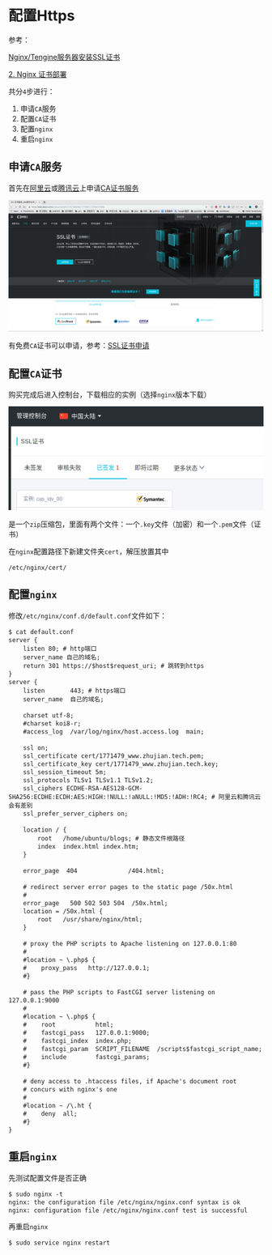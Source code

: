 
# 配置Https

参考：

[Nginx/Tengine服务器安装SSL证书](https://help.aliyun.com/knowledge_detail/95491.html?spm=5176.2020520154.cas.25.220e56a7X6XAdR)

[2. Nginx 证书部署](https://cloud.tencent.com/document/product/400/4143#2.-nginx-.E8.AF.81.E4.B9.A6.E9.83.A8.E7.BD.B2)

共分`4`步进行：

1. 申请`CA`服务
2. 配置`CA`证书
3. 配置`nginx`
4. 重启`nginx`

## 申请`CA`服务

首先在[阿里云](https://www.aliyun.com/?utm_content=se_1000301881)或[腾讯云](https://cloud.tencent.com/?fromSource=gwzcw.2212127.2212127.2212127&utm_medium=cpd&utm_id=gwzcw.2212127.2212127.2212127)上申请[CA证书服务](https://www.aliyun.com/product/cas?spm=5176.10695662.1171680.1.752f3ae1Hnibka)

![](./imgs/aliyun-ca.png)

有免费`CA`证书可以申请，参考：[SSL证书申请](https://hexo-guide.readthedocs.io/zh_CN/latest/advanced/%E5%9F%9F%E5%90%8D%E7%BB%91%E5%AE%9A.html#ssl)

## 配置`CA`证书

购买完成后进入控制台，下载相应的实例（选择`nginx`版本下载）

![](./imgs/purchased-ca.png)

是一个`zip`压缩包，里面有两个文件：一个`.key`文件（加密）和一个`.pem`文件（证书）

在`nginx`配置路径下新建文件夹`cert`，解压放置其中

    /etc/nginx/cert/

## 配置`nginx`

修改`/etc/nginx/conf.d/default.conf`文件如下：

    $ cat default.conf 
    server {
        listen 80; # http端口
        server_name 自己的域名;
        return 301 https://$host$request_uri; # 跳转到https
    }
    server {
        listen       443; # https端口
        server_name  自己的域名;

        charset utf-8;
        #charset koi8-r;
        #access_log  /var/log/nginx/host.access.log  main;

        ssl on;
        ssl_certificate cert/1771479_www.zhujian.tech.pem;
        ssl_certificate_key cert/1771479_www.zhujian.tech.key;
        ssl_session_timeout 5m;
        ssl_protocols TLSv1 TLSv1.1 TLSv1.2;
        ssl_ciphers ECDHE-RSA-AES128-GCM-SHA256:ECDHE:ECDH:AES:HIGH:!NULL:!aNULL:!MD5:!ADH:!RC4; # 阿里云和腾讯云会有差别
        ssl_prefer_server_ciphers on;

        location / {
            root   /home/ubuntu/blogs; # 静态文件根路径
            index  index.html index.htm;
        }

        error_page  404              /404.html;

        # redirect server error pages to the static page /50x.html
        #
        error_page   500 502 503 504  /50x.html;
        location = /50x.html {
            root   /usr/share/nginx/html;
        }

        # proxy the PHP scripts to Apache listening on 127.0.0.1:80
        #
        #location ~ \.php$ {
        #    proxy_pass   http://127.0.0.1;
        #}

        # pass the PHP scripts to FastCGI server listening on 127.0.0.1:9000
        #
        #location ~ \.php$ {
        #    root           html;
        #    fastcgi_pass   127.0.0.1:9000;
        #    fastcgi_index  index.php;
        #    fastcgi_param  SCRIPT_FILENAME  /scripts$fastcgi_script_name;
        #    include        fastcgi_params;
        #}

        # deny access to .htaccess files, if Apache's document root
        # concurs with nginx's one
        #
        #location ~ /\.ht {
        #    deny  all;
        #}
    }

## 重启`nginx`

先测试配置文件是否正确

    $ sudo nginx -t
    nginx: the configuration file /etc/nginx/nginx.conf syntax is ok
    nginx: configuration file /etc/nginx/nginx.conf test is successful

再重启`nginx`

    $ sudo service nginx restart